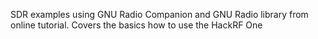SDR examples using GNU Radio Companion and GNU Radio library from online tutorial. Covers the basics how to use the HackRF One
